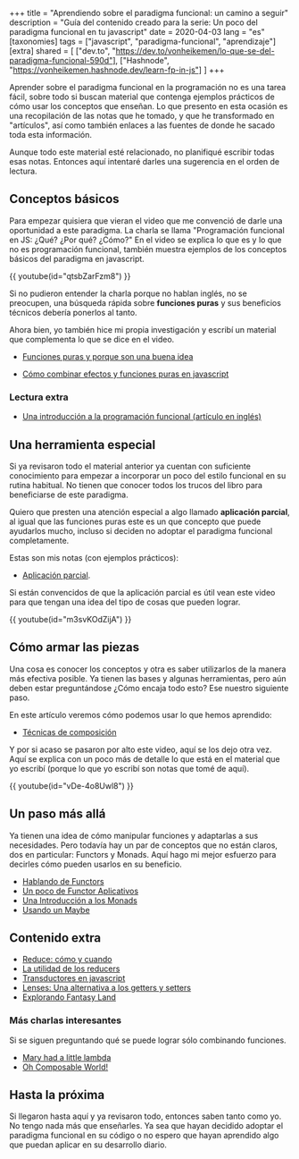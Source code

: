+++
title = "Aprendiendo sobre el paradigma funcional: un camino a seguir" 
description = "Guía del contenido creado para la serie: Un poco del paradigma funcional en tu javascript"
date = 2020-04-03
lang = "es"
[taxonomies]
tags = ["javascript", "paradigma-funcional", "aprendizaje"]
[extra]
shared = [
  ["dev.to", "https://dev.to/vonheikemen/lo-que-se-del-paradigma-funcional-590d"],
  ["Hashnode", "https://vonheikemen.hashnode.dev/learn-fp-in-js"]
]
+++

Aprender sobre el paradigma funcional en la programación no es una tarea fácil, sobre todo si buscan material que contenga ejemplos prácticos de cómo usar los conceptos que enseñan. Lo que presento en esta ocasión es una recopilación de las notas que he tomado, y que he transformado en "artículos", así como también enlaces a las fuentes de donde he sacado toda esta información.

Aunque todo este material esté relacionado, no planifiqué escribir todas esas notas. Entonces aquí intentaré darles una sugerencia en el orden de lectura.

## Conceptos básicos

Para empezar quisiera que vieran el video que me convenció de darle una oportunidad a este paradigma. La charla se llama "Programación funcional en JS: ¿Qué? ¿Por qué? ¿Cómo?" En el video se explica lo que es y lo que no es programación funcional, también muestra ejemplos de los conceptos básicos del paradigma en javascript.

{{ youtube(id="qtsbZarFzm8") }}

Si no pudieron entender la charla porque no hablan inglés, no se preocupen, una búsqueda rápida sobre **funciones puras** y sus beneficios técnicos debería ponerlos al tanto.

Ahora bien, yo también hice mi propia investigación y escribí un material que complementa lo que se dice en el video.  

- [Funciones puras y porque son una buena idea](@/web-development/learn-fp/pure-functions.es.md)

- [Cómo combinar efectos y funciones puras en javascript](@/web-development/learn-fp/dealing-with-side-effects-and-pure-functions.es.md)

### Lectura extra

- [Una introducción a la programación funcional (artículo en inglés)](https://codewords.recurse.com/issues/one/an-introduction-to-functional-programming)

## Una herramienta especial

Si ya revisaron todo el material anterior ya cuentan con suficiente conocimiento para empezar a incorporar un poco del estilo funcional en su rutina habitual. No tienen que conocer todos los trucos del libro para beneficiarse de este paradigma.

Quiero que presten una atención especial a algo llamado **aplicación parcial**, al igual que las funciones puras este es un que concepto que puede ayudarlos mucho, incluso si deciden no adoptar el paradigma funcional completamente.

Estas son mis notas (con ejemplos prácticos): 
- [Aplicación parcial](@/web-development/learn-fp/partial-application.es.md).

Si están convencidos de que la aplicación parcial es útil vean este video para que tengan una idea del tipo de cosas que pueden lograr.

{{ youtube(id="m3svKOdZijA") }}

## Cómo armar las piezas

Una cosa es conocer los conceptos y otra es saber utilizarlos de la manera más efectiva posible. Ya tienen las bases y algunas herramientas, pero aún deben estar preguntándose ¿Cómo encaja todo esto? Ese nuestro siguiente paso. 

En este artículo veremos cómo podemos usar lo que hemos aprendido:

- [Técnicas de composición](@/web-development/learn-fp/composition-techniques.es.md)

Y por si acaso se pasaron por alto este video, aquí se los dejo otra vez. Aquí se explica con un poco más de detalle lo que está en el material que yo escribí (porque lo que yo escribí son notas que tomé de aquí).

{{ youtube(id="vDe-4o8Uwl8") }}

## Un paso más allá

Ya tienen una idea de cómo manipular funciones y adaptarlas a sus necesidades. Pero todavía hay un par de conceptos que no están claros, dos en particular: Functors y Monads. Aquí hago mi mejor esfuerzo para decirles cómo pueden usarlos en su beneficio. 

- [Hablando de Functors](@/web-development/learn-fp/the-power-of-map.es.md)
- [Un poco de Functor Aplicativos](@/web-development/learn-fp/applicative-functors.es.md)
- [Una Introducción a los Monads](@/web-development/learn-fp/an-introduction-to-monads-in-js.es.md)
- [Usando un Maybe](@/web-development/learn-fp/using-a-maybe.es.md)

## Contenido extra

- [Reduce: cómo y cuando](@/web-development/learn-fp/reduce-how-and-when.es.md)
- [La utilidad de los reducers](@/web-development/the-case-for-reducers.es.md)
- [Transductores en javascript](@/web-development/transducers-in-javascript.es.md)
- [Lenses: Una alternativa a los getters y setters](@/web-development/learn-fp/lenses-a-k-a-composable-getters-and-setters.es.md)
- [Explorando Fantasy Land](@/web-development/tagged-unions-and-fantasy-land.es.md)

### Más charlas interesantes

Si se siguen preguntando qué se puede lograr sólo combinando funciones.

- [Mary had a little lambda](https://www.youtube.com/watch?v=7BsfMMYvGaU)
- [Oh Composable World!](https://www.youtube.com/watch?v=SfWR3dKnFIo)

## Hasta la próxima

Si llegaron hasta aquí y ya revisaron todo, entonces saben tanto como yo. No tengo nada más que enseñarles. Ya sea que hayan decidido adoptar el paradigma funcional en su código o no espero que hayan aprendido algo que puedan aplicar en su desarrollo diario.
